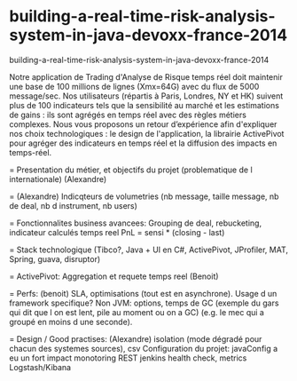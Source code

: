 building-a-real-time-risk-analysis-system-in-java-devoxx-france-2014
====================================================================

building-a-real-time-risk-analysis-system-in-java-devoxx-france-2014


 	

Notre application de Trading d'Analyse de Risque temps réel doit maintenir une base de 100 millions de lignes (Xmx=64G) avec du flux de 5000 message/sec. Nos utilisateurs (répartis à Paris, Londres, NY et HK) suivent plus de 100 indicateurs tels que la sensibilité au marché et les estimations de gains : ils sont agrégés en temps réel avec des règles métiers complexes. Nous vous proposons un retour d’expérience afin d'expliquer nos choix technologiques : le design de l'application, la librairie ActivePivot pour agréger des indicateurs en temps réel et la diffusion des impacts en temps-réel.

=  Presentation du métier, et objectifs du projet (problematique de l internationale) (Alexandre)

= (Alexandre) Indicqteurs de volumetries (nb message, taille message, nb de deal, nb d instrument, nb users)

= Fonctionnalites business avancees: Grouping de deal, rebucketing, indicateur calculés temps reel PnL = sensi * (closing - last)

= Stack technologique (Tibco?, Java + UI en C#, ActivePivot, JProfiler, MAT, Spring, guava, disruptor)

= ActivePivot: Aggregation et requete temps reel (Benoit) 

=  Perfs: (benoit) 
SLA, optimisations (tout est en asynchrone). Usage d un framework specifique? Non
JVM: options, temps de GC (exemple du gars qui dit que l on est lent, pile au moment ou on a GC) (e.g. le mec qui a groupé en moins d une seconde).

=   Design / Good practises: (Alexandre)
  isolation (mode dégradé pour chacun des systemes sources), csv
  Configuration du projet: javaConfig a eu un fort impact
  monotoring REST jenkins health check, metrics
  Logstash/Kibana
